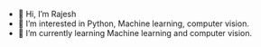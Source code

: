 - 👋 Hi, I’m Rajesh
- 👀 I’m interested in Python, Machine learning, computer vision.
- 🌱 I’m currently learning Machine learning and computer vision.

<!---
rajesh0025/rajesh0025 is a ✨ special ✨ repository because its `README.md` (this file) appears on your GitHub profile.
You can click the Preview link to take a look at your changes.
--->
